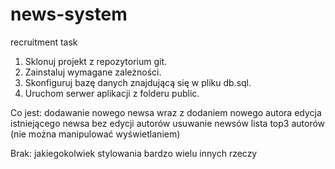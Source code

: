 # news-system
recruitment task

1. Sklonuj projekt z repozytorium git.
2. Zainstaluj wymagane zależności.
3. Skonfiguruj bazę danych znajdującą się w pliku db.sql.
4. Uruchom serwer aplikacji z folderu public.

Co jest: 
    dodawanie nowego newsa wraz z dodaniem nowego autora
    edycja istniejącego newsa bez edycji autorów
    usuwanie newsów
    lista top3 autorów (nie można manipulować wyświetlaniem)

Brak:
    jakiegokolwiek stylowania
    bardzo wielu innych rzeczy
